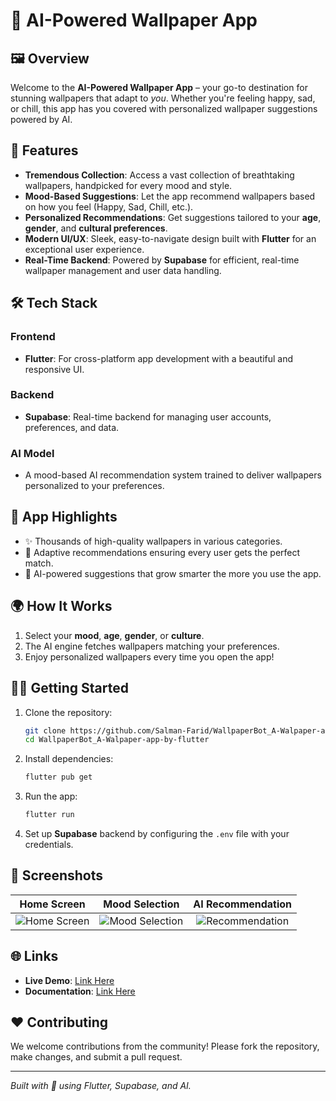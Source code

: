 # 🌟 AI-Powered Wallpaper App  

## 🖼️ **Overview**  
Welcome to the **AI-Powered Wallpaper App** – your go-to destination for stunning wallpapers that adapt to *you*. Whether you're feeling happy, sad, or chill, this app has you covered with personalized wallpaper suggestions powered by AI.  

## 🚀 **Features**  
- **Tremendous Collection**: Access a vast collection of breathtaking wallpapers, handpicked for every mood and style.  
- **Mood-Based Suggestions**: Let the app recommend wallpapers based on how you feel (Happy, Sad, Chill, etc.).  
- **Personalized Recommendations**: Get suggestions tailored to your **age**, **gender**, and **cultural preferences**.  
- **Modern UI/UX**: Sleek, easy-to-navigate design built with **Flutter** for an exceptional user experience.  
- **Real-Time Backend**: Powered by **Supabase** for efficient, real-time wallpaper management and user data handling.  

## 🛠️ **Tech Stack**  
### Frontend  
- **Flutter**: For cross-platform app development with a beautiful and responsive UI.  

### Backend  
- **Supabase**: Real-time backend for managing user accounts, preferences, and data.

### AI Model  
- A mood-based AI recommendation system trained to deliver wallpapers personalized to your preferences.  

## 🎨 **App Highlights**  
- ✨ Thousands of high-quality wallpapers in various categories.  
- 🌈 Adaptive recommendations ensuring every user gets the perfect match.  
- 🧠 AI-powered suggestions that grow smarter the more you use the app.  

## 🌍 **How It Works**  
1. Select your **mood**, **age**, **gender**, or **culture**.  
2. The AI engine fetches wallpapers matching your preferences.  
3. Enjoy personalized wallpapers every time you open the app!  

## 🧑‍💻 **Getting Started**  
1. Clone the repository:  
   ```bash
   git clone https://github.com/Salman-Farid/WallpaperBot_A-Walpaper-app-by-flutter.git
   cd WallpaperBot_A-Walpaper-app-by-flutter
   ```
2. Install dependencies:  
   ```bash
   flutter pub get
   ```
3. Run the app:  
   ```bash
   flutter run
   ```
4. Set up **Supabase** backend by configuring the `.env` file with your credentials.

## 📸 **Screenshots**  
| Home Screen | Mood Selection | AI Recommendation |  
|:------------:|:--------------:|:-----------------:|  
| ![Home Screen](https://via.placeholder.com/250) | ![Mood Selection](https://via.placeholder.com/250) | ![Recommendation](https://via.placeholder.com/250) |  

## 🌐 **Links**  
- **Live Demo**: [Link Here](#)  
- **Documentation**: [Link Here](#)  

## ❤️ **Contributing**  
We welcome contributions from the community! Please fork the repository, make changes, and submit a pull request.  

---

*Built with 🧡 using Flutter, Supabase, and AI.*  
